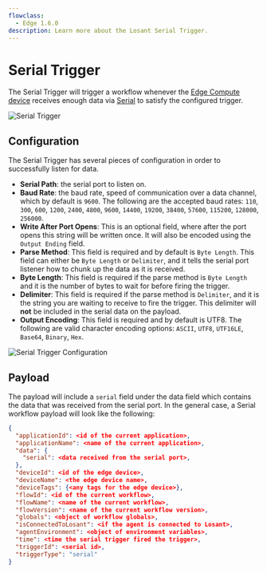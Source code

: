 ```yaml
---
flowclass:
  - Edge 1.6.0
description: Learn more about the Losant Serial Trigger.
---
```


# Serial Trigger

The Serial Trigger will trigger a workflow whenever the [Edge Compute device](/devices/edge-compute/) receives enough data via [Serial](https://en.wikipedia.org/wiki/Serial_communication) to satisfy the configured trigger.

![Serial Trigger](/images/workflows/triggers/serial-trigger.png "Serial Trigger")

## Configuration

The Serial Trigger has several pieces of configuration in order to successfully listen for data.

- **Serial Path**: the serial port to listen on.
- **Baud Rate**: the baud rate, speed of communication over a data channel, which by default is `9600`. The following are the accepted baud rates: `110`, `300`, `600`, `1200`, `2400`, `4800`, `9600`, `14400`, `19200`, `38400`, `57600`, `115200`, `128000`, `256000`.
- **Write After Port Opens**: This is an optional field, where after the port opens this string will be written once. It will also be encoded using the `Output Ending` field.
- **Parse Method**: This field is required and by default is `Byte Length`. This field can either be `Byte Length` or `Delimiter`, and it tells the serial port listener how to chunk up the data as it is received.
- **Byte Length**: This field is required if the parse method is `Byte Length` and it is the number of bytes to wait for before firing the trigger.
- **Delimiter**: This field is required if the parse method is `Delimiter`, and it is the string you are waiting to receive to fire the trigger. This delimiter will **not** be included in the serial data on the payload.
- **Output Encoding**: This field is required and by default is UTF8. The following are valid character encoding options: `ASCII`, `UTF8`, `UTF16LE`, `Base64`, `Binary`, `Hex`.

![Serial Trigger Configuration](/images/workflows/triggers/serial-trigger-conf.png "Serial Trigger Configuration")

## Payload

The payload will include a `serial` field under the data field which contains the data that was received from the serial port. In the general case, a Serial workflow payload will look like the following:

```json
{
  "applicationId": <id of the current application>,
  "applicationName": <name of the current application>,
  "data": {
    "serial": <data received from the serial port>,
  },
  "deviceId": <id of the edge device>,
  "deviceName": <the edge device name>,
  "deviceTags": {<any tags for the edge device>},
  "flowId": <id of the current workflow>,
  "flowName": <name of the current workflow>,
  "flowVersion": <name of the current workflow version>,
  "globals": <object of workflow globals>,
  "isConnectedToLosant": <if the agent is connected to Losant>,
  "agentEnvironment": <object of environment variables>,
  "time": <time the serial trigger fired the trigger>,
  "triggerId": <serial id>,
  "triggerType": "serial"
}
```
